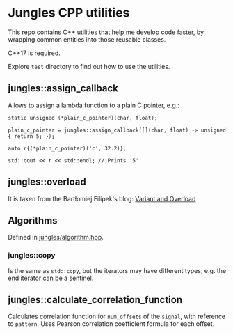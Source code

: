 # Jungles CPP utilities

This repo contains C++ utilities that help me develop code faster, by wrapping common entities into those reusable
classes.

C++17 is required.

Explore `test` directory to find out how to use the utilities.

## jungles::assign_callback

Allows to assign a lambda function to a plain C pointer, e.g.:

```
static unsigned (*plain_c_pointer)(char, float);

plain_c_pointer = jungles::assign_callback([](char, float) -> unsigned { return 5; });

auto r{(*plain_c_pointer)('c', 32.2)};

std::cout << r << std::endl; // Prints '5'
```

## jungles::overload

It is taken from the Bartłomiej Filipek's blog: 
[Variant and Overload](https://www.bfilipek.com/2018/06/variant.html#overload)

## Algorithms 

Defined in [jungles/algorithm.hpp](jungles/algorithm.hpp).

### jungles::copy

Is the same as `std::copy`, but the iterators may have different types, e.g. the end iterator can be a sentinel.

## jungles::calculate_correlation_function

Calculates correlation function for `num_offsets` of the `signal`, with reference to `pattern`. Uses Pearson 
correlation coefficient formula for each offset.
